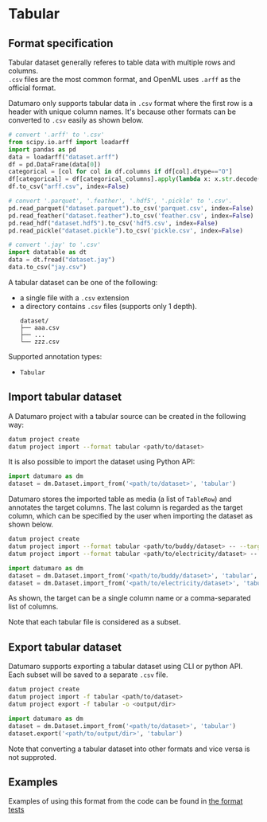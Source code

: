 # Tabular

## Format specification

Tabular dataset generally referes to table data with multiple rows and columns. <br>
`.csv` files are the most common format, and OpenML uses `.arff` as the official format.

Datumaro only supports tabular data in `.csv` format where the first row is a header with unique column names.
It's because other formats can be converted to `.csv` easily as shown below.

```python
# convert '.arff' to '.csv'
from scipy.io.arff import loadarff
import pandas as pd
data = loadarff("dataset.arff")
df = pd.DataFrame(data[0])
categorical = [col for col in df.columns if df[col].dtype=="O"]
df[categorical] = df[categorical_columns].apply(lambda x: x.str.decode('utf8'))
df.to_csv("arff.csv", index=False)

# convert '.parquet', '.feather', '.hdf5', '.pickle' to '.csv'.
pd.read_parquet("dataset.parquet").to_csv('parquet.csv', index=False)
pd.read_feather("dataset.feather").to_csv('feather.csv', index=False)
pd.read_hdf("dataset.hdf5").to_csv('hdf5.csv', index=False)
pd.read_pickle("dataset.pickle").to_csv('pickle.csv', index=False)

# convert '.jay' to '.csv'
import datatable as dt
data = dt.fread("dataset.jay")
data.to_csv("jay.csv")
```

A tabular dataset can be one of the following:
- a single file with a `.csv` extension
- a directory contains `.csv` files (supports only 1 depth).
    <!--lint disable fenced-code-flag-->
    ```
    dataset/
    ├── aaa.csv
    ├── ...
    └── zzz.csv
    ```

Supported annotation types:
- `Tabular`

## Import tabular dataset

A Datumaro project with a tabular source can be created in the following way:

```bash
datum project create
datum project import --format tabular <path/to/dataset>
```

It is also possible to import the dataset using Python API:

```python
import datumaro as dm
dataset = dm.Dataset.import_from('<path/to/dataset>', 'tabular')
```

Datumaro stores the imported table as media (a list of `TableRow`) and annotates the target columns.
The last column is regarded as the target column,
which can be specified by the user when importing the dataset as shown below.

```bash
datum project create
datum project import --format tabular <path/to/buddy/dataset> -- --target breed_category,pet_category
datum project import --format tabular <path/to/electricity/dataset> -- --target class
```

```python
import datumaro as dm
dataset = dm.Dataset.import_from('<path/to/buddy/dataset>', 'tabular', target=["breed_category", "pet_category"])
dataset = dm.Dataset.import_from('<path/to/electricity/dataset>', 'tabular', target="class")
```

As shown, the target can be a single column name or a comma-separated list of columns.

Note that each tabular file is considered as a subset.

## Export tabular dataset

Datumaro supports exporting a tabular dataset using CLI or python API.
Each subset will be saved to a separate `.csv` file.

```bash
datum project create
datum project import -f tabular <path/to/dataset>
datum project export -f tabular -o <output/dir>
```

```python
import datumaro as dm
dataset = dm.Dataset.import_from('<path/to/dataset>', 'tabular')
dataset.export('<path/to/output/dir>', 'tabular')
```

Note that converting a tabular dataset into other formats and vice versa is not supproted.

## Examples

Examples of using this format from the code can be found in
[the format tests](https://github.com/openvinotoolkit/datumaro/blob/develop/tests/unit/test_tabular_format.py)

